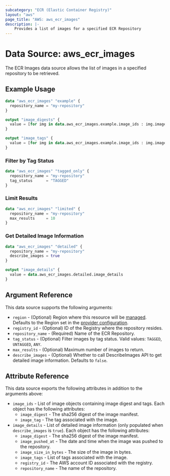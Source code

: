 ```yaml
---
subcategory: "ECR (Elastic Container Registry)"
layout: "aws"
page_title: "AWS: aws_ecr_images"
description: |-
    Provides a list of images for a specified ECR Repository
---
```


# Data Source: aws_ecr_images

The ECR Images data source allows the list of images in a specified repository to be retrieved.

## Example Usage

```terraform
data "aws_ecr_images" "example" {
  repository_name = "my-repository"
}

output "image_digests" {
  value = [for img in data.aws_ecr_images.example.image_ids : img.image_digest if img.image_digest != null]
}

output "image_tags" {
  value = [for img in data.aws_ecr_images.example.image_ids : img.image_tag if img.image_tag != null]
}
```

### Filter by Tag Status

```terraform
data "aws_ecr_images" "tagged_only" {
  repository_name = "my-repository"
  tag_status      = "TAGGED"
}
```

### Limit Results

```terraform
data "aws_ecr_images" "limited" {
  repository_name = "my-repository"
  max_results     = 10
}
```

### Get Detailed Image Information

```terraform
data "aws_ecr_images" "detailed" {
  repository_name = "my-repository"
  describe_images = true
}

output "image_details" {
  value = data.aws_ecr_images.detailed.image_details
}
```

## Argument Reference

This data source supports the following arguments:

* `region` - (Optional) Region where this resource will be [managed](https://docs.aws.amazon.com/general/latest/gr/rande.html#regional-endpoints). Defaults to the Region set in the [provider configuration](https://registry.terraform.io/providers/hashicorp/aws/latest/docs#aws-configuration-reference).
* `registry_id` - (Optional) ID of the Registry where the repository resides.
* `repository_name` - (Required) Name of the ECR Repository.
* `tag_status` - (Optional) Filter images by tag status. Valid values: `TAGGED`, `UNTAGGED`, `ANY`.
* `max_results` - (Optional) Maximum number of images to return.
* `describe_images` - (Optional) Whether to call DescribeImages API to get detailed image information. Defaults to `false`.

## Attribute Reference

This data source exports the following attributes in addition to the arguments above:

* `image_ids` - List of image objects containing image digest and tags. Each object has the following attributes:
    * `image_digest` - The sha256 digest of the image manifest.
    * `image_tag` - The tag associated with the image.
* `image_details` - List of detailed image information (only populated when `describe_images` is `true`). Each object has the following attributes:
    * `image_digest` - The sha256 digest of the image manifest.
    * `image_pushed_at` - The date and time when the image was pushed to the repository.
    * `image_size_in_bytes` - The size of the image in bytes.
    * `image_tags` - List of tags associated with the image.
    * `registry_id` - The AWS account ID associated with the registry.
    * `repository_name` - The name of the repository.
